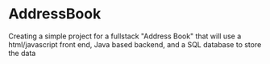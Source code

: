 # AddressBook

Creating a simple project for a fullstack "Address Book" that will use a html/javascript front end, Java based backend, and a SQL database to store the data
